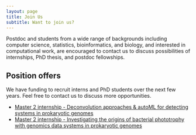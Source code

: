 ```yaml
---
layout: page
title: Join Us
subtitle: Want to join us?
---
```


Postdoc and students from a wide range of backgrounds including computer
science, statistics, bioinformatics, and biology, and interested in
computational work, are encouraged to contact us to discuss possibilities of
internships, PhD thesis, and postdoc fellowships.

## Position offers

We have funding to recruit interns and PhD students over the next few years.
Feel free to contact us to discuss more opportunities.

- [Master 2 internship - Deconvolution approaches & autoML for detecting
  systems in prokaryotic genomes](https://tree-timc.github.io/compbio/files/2022_M2_proposal_homolog_deconvolution.pdf)
- [Master 2 internship - Investigating the origins of bacterial phototrophy with genomics data
    systems in prokaryotic genomes](https://tree-timc.github.io/compbio/files/2022_Sujet_M2_Abby-TIMC-Grenoble_PHOTOTROPHY.pdf)
